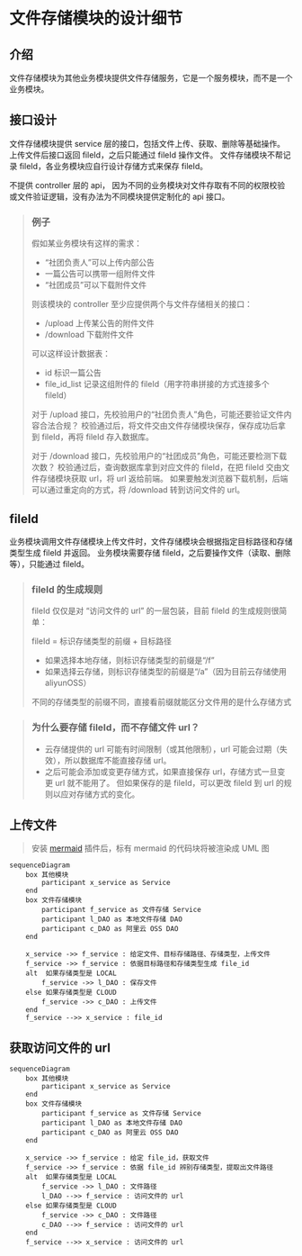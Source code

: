 # 文件存储模块的设计细节

## 介绍

文件存储模块为其他业务模块提供文件存储服务，它是一个服务模块，而不是一个业务模块。

## 接口设计

文件存储模块提供 service 层的接口，包括文件上传、获取、删除等基础操作。
上传文件后接口返回 fileId，之后只能通过 fileId 操作文件。
文件存储模块不帮记录 fileId，各业务模块应自行设计存储方式来保存 fileId。

不提供 controller 层的 api，
因为不同的业务模块对文件存取有不同的权限校验或文件验证逻辑，没有办法为不同模块提供定制化的 api 接口。

> ### 例子
> 
> 假如某业务模块有这样的需求：
> - “社团负责人”可以上传内部公告
> - 一篇公告可以携带一组附件文件
> - “社团成员”可以下载附件文件
> 
> 则该模块的 controller 至少应提供两个与文件存储相关的接口：
> - /upload   上传某公告的附件文件
> - /download 下载附件文件
> 
> 可以这样设计数据表：
> - id 标识一篇公告
> - file_id_list 记录这组附件的 fileId（用字符串拼接的方式连接多个 fileId）
> 
> 对于 /upload 接口，先校验用户的“社团负责人”角色，可能还要验证文件内容合法合规？
> 校验通过后，将文件交由文件存储模块保存，保存成功后拿到 fileId，再将 fileId 存入数据库。
> 
> 对于 /download 接口，先校验用户的“社团成员”角色，可能还要检测下载次数？
> 校验通过后，查询数据库拿到对应文件的 fileId，在把 fileId 交由文件存储模块获取 url，将 url 返给前端。
> 如果要触发浏览器下载机制，后端可以通过重定向的方式，将 /download 转到访问文件的 url。

## fileId

业务模块调用文件存储模块上传文件时，文件存储模块会根据指定目标路径和存储类型生成 fileId 并返回。
业务模块需要存储 fileId，之后要操作文件（读取、删除等），只能通过 fileId。

> ### fileId 的生成规则
> 
> fileId 仅仅是对 “访问文件的 url” 的一层包装，目前 fileId 的生成规则很简单：
> 
> fileId = 标识存储类型的前缀 + 目标路径
> 
> - 如果选择本地存储，则标识存储类型的前缀是“/f”
> - 如果选择云存储，则标识存储类型的前缀是“/a”（因为目前云存储使用 aliyunOSS）
> 
> 不同的存储类型的前缀不同，直接看前缀就能区分文件用的是什么存储方式

> ### 为什么要存储 fileId，而不存储文件 url？
> 
> - 云存储提供的 url 可能有时间限制（或其他限制），url 可能会过期（失效），所以数据库不能直接存储 url。
> - 之后可能会添加或变更存储方式，如果直接保存 url，存储方式一旦变更 url 就不能用了。
>   但如果保存的是 fileId，可以更改 fileId 到 url 的规则以应对存储方式的变化。

## 上传文件

> 安装 [mermaid](https://mermaid.js.org/) 插件后，标有 mermaid 的代码块将被渲染成 UML 图

``` mermaid
sequenceDiagram
    box 其他模块
        participant x_service as Service
    end
    box 文件存储模块
        participant f_service as 文件存储 Service
        participant l_DAO as 本地文件存储 DAO
        participant c_DAO as 阿里云 OSS DAO
    end

    x_service ->> f_service : 给定文件、目标存储路径、存储类型，上传文件
    f_service ->> f_service : 依据目标路径和存储类型生成 file_id
    alt  如果存储类型是 LOCAL
        f_service ->> l_DAO : 保存文件
    else 如果存储类型是 CLOUD
        f_service ->> c_DAO : 上传文件
    end
    f_service -->> x_service : file_id
```

## 获取访问文件的 url

``` mermaid
sequenceDiagram
    box 其他模块
        participant x_service as Service
    end
    box 文件存储模块
        participant f_service as 文件存储 Service
        participant l_DAO as 本地文件存储 DAO
        participant c_DAO as 阿里云 OSS DAO
    end

    x_service ->> f_service : 给定 file_id，获取文件
    f_service ->> f_service : 依据 file_id 辨别存储类型，提取出文件路径
    alt  如果存储类型是 LOCAL
        f_service ->> l_DAO : 文件路径
        l_DAO -->> f_service : 访问文件的 url
    else 如果存储类型是 CLOUD
        f_service ->> c_DAO : 文件路径
        c_DAO -->> f_service : 访问文件的 url
    end
    f_service -->> x_service : 访问文件的 url
```
